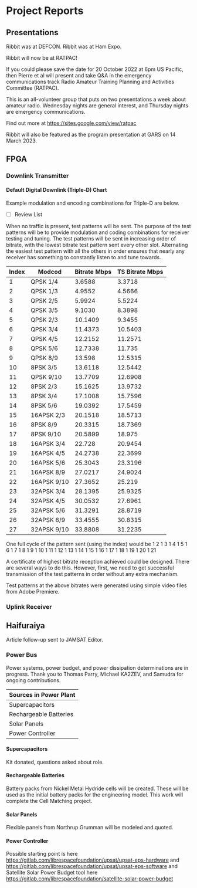 # Project Reports

## Presentations

Ribbit was at DEFCON. Ribbit was at Ham Expo. 

Ribbit will now be at RATPAC!

If you could please save the date for 20 October 2022 at 6pm US Pacific, then Pierre et al will present and take Q&A in the emergency communications track Radio Amateur Training Planning and Activities Committee (RATPAC). 

This is an all-volunteer group that puts on two presentations a week about amateur radio. Wednesday nights are general interest, and Thursday nights are emergency communications. 

Find out more at https://sites.google.com/view/ratpac

Ribbit will also be featured as the program presentation at GARS on 14 March 2023. 

## FPGA 

### Downlink Transmitter

#### Default Digital Downlink (Triple-D) Chart

Example modulation and encoding combinations for Triple-D are below. 

- [ ] Review List

When no traffic is present, test patterns will be sent. The purpose of the test patterns will be to provide modulation and coding combinations for receiver testing and tuning. The test patterns will be sent in increasing order of bitrate, with the lowest bitrate test pattern sent every other slot. Alternating the easiest test pattern with all the others in order ensures that nearly any receiver has something to constantly listen to and tune towards. 

| Index | Modcod | Bitrate Mbps | TS Bitrate Mbps |
|---|--------|----------|--------|
|1| QPSK 1/4 | 3.6588 | 3.3718 |
|2| QPSK 1/3 | 4.9552 | 4.5666 |
|3| QPSK 2/5 | 5.9924 | 5.5224 |
|4| QPSK 3/5 | 9.1030 | 8.3898 |
|5| QPSK 2/3 | 10.1409 | 9.3455 |
|6| QPSK 3/4 |11.4373 | 10.5403 |
|7| QPSK 4/5 | 12.2152 | 11.2571 |
|8| QPSK 5/6 | 12.7338 | 11.735 |
|9| QPSK 8/9 | 13.598 | 12.5315 |
|10| 8PSK 3/5 | 13.6118 | 12.5442 |
|11| QPSK 9/10 | 13.7709 | 12.6908 | 
|12| 8PSK 2/3 | 15.1625 | 13.9732 | 
|13| 8PSK 3/4 | 17.1008 | 15.7596 |
|14| 8PSK 5/6 | 19.0392 | 17.5459 |
|15| 16APSK 2/3 | 20.1518 | 18.5713 |
|16| 8PSK 8/9 | 20.3315 | 18.7369 |
|17| 8PSK 9/10 | 20.5899 | 18.975 |
|18| 16APSK 3/4 | 22.728 | 20.9454 |
|19| 16APSK 4/5 | 24.2738 | 22.3699 |
|20| 16APSK 5/6 | 25.3043 | 23.3196 |
|21| 16APSK 8/9 | 27.0217 | 24.9024 |
|22| 16APSK 9/10 | 27.3652 | 25.219 |
|23| 32APSK 3/4 | 28.1395 | 25.9325 |
|24| 32APSK 4/5 | 30.0532 | 27.6961 |
|25| 32APSK 5/6 | 31.3291 | 28.8719 |
|26| 32APSK 8/9 | 33.4555 | 30.8315 | 
|27| 32APSK 9/10 | 33.8808 | 31.2235 |

One full cycle of the pattern sent (using the index) would be 1 2 1 3 1 4 1 5 1 6 1 7 1 8 1 9 1 10 1 11 1 12 1 13 1 14 1 15 1 16 1 17 1 18 1 19 1 20 1 21

A certificate of highest bitrate reception achieved could be designed. There are several ways to do this. However, first, we need to get successful transmission of the test patterns in order without any extra mechanism. 

Test patterns at the above bitrates were generated using simple video files from Adobe Premiere. 


### Uplink Receiver


## Haifuraiya

Article follow-up sent to JAMSAT Editor. 

### Power Bus

Power systems, power budget, and power dissipation determinations are in progress. Thank you to Thomas Parry, Michael KA2ZEV, and Samudra for ongoing contributions.

| Sources in Power Plant | 
| ---------------------- |
| Supercapacitors        | 
| Rechargeable Batteries | 
| Solar Panels           | 
| Power Controller       |

#### Supercapacitors

Kit donated, questions asked about role. 

#### Rechargeable Batteries

Battery packs from Nickel Metal Hydride cells will be created. These will be used as the initial battery packs for the engineering model. This work will complete the Cell Matching project. 

#### Solar Panels

Flexible panels from Northrup Grumman will be modeled and quoted.

#### Power Controller

Possible starting point is here https://gitlab.com/librespacefoundation/upsat/upsat-eps-hardware and https://gitlab.com/librespacefoundation/upsat/upsat-eps-software and Satellite Solar Power Budget tool here https://gitlab.com/librespacefoundation/satellite-solar-power-budget
